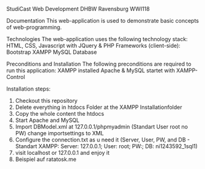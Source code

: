 StudiCast
Web Development DHBW Ravensburg WWI118

Documentation
This web-application is used to demonstrate basic concepts of web-programming.

Technologies
The web-application uses the following technology stack:
HTML, CSS, Javascript with JQuery & PHP
Frameworks (client-side): Bootstrap
XAMPP
MySQL Database

Preconditions and Installation
The following preconditions are required to run this application:
XAMPP installed
Apache & MySQL startet with XAMPP-Control

Installation steps:
1. Checkout this repository
2. Delete everything in htdocs Folder at the XAMPP Installationfolder
3. Copy the whole content the htdocs
4. Start Apache and MySQL
5. Import DBModel.xml at 127.0.0.1/phpmyadmin (Standart User root no PW) change importsettings to XML
6. Configure the connection.txt as u need it (Server, User, PW, and DB - Standart XAMPP: Server: 127.0.0.1; User: root; PW:; DB: ni1243592_1sql1)
7. visit localhost or 127.0.0.1 and enjoy it
8. Beispiel auf ratatosk.me
